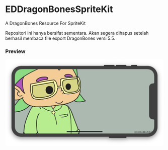# EDDragonBonesSpriteKit
A DragonBones Resource For SpriteKit

Repositori ini hanya bersifat sementara. Akan segera dihapus setelah berhasil membaca file export DragonBones versi 5.5.

### Preview
<img src="https://github.com/omrobbie/DragonBones/blob/master/screenshot/preview.png" />
